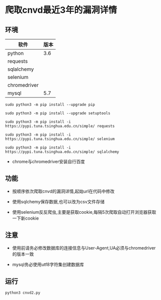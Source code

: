# 爬取cnvd最近3年的漏洞详情

## 环境

软件 |版本 
 -|-
 python|3.6
 requests|
 sqlalchemy|
 selenium|
 chromedriver|
 mysql|5.7

`sudo python3 -m pip install --upgrade pip`

`sudo python3 -m pip install --upgrade setuptools`

`sudo python3 -m pip install -i https://pypi.tuna.tsinghua.edu.cn/simple/ requests`

`sudo python3 -m pip install -i https://pypi.tuna.tsinghua.edu.cn/simple/ selenium`

`sudo python3 -m pip install -i https://pypi.tuna.tsinghua.edu.cn/simple/ sqlalchemy`

* chrome与chromedriver安装自行百度

## 功能

* 按顺序依次爬取cnvd的漏洞详情,起始url在代码中修改

* 使用sqlchemy保存数据,也可以改为csv文件存储

* 使用selenium反反爬虫,主要是获取cookie,每隔5次爬取自动打开浏览器获取一下新cookie

## 注意

* 使用前请务必修改数据库的连接信息与User-Agent,UA必须与chromedriver的版本一致

* mysql务必使用utf8字符集创建数据库

## 运行

`python3 cnvd2.py`